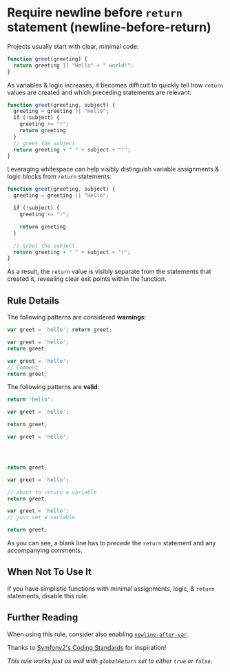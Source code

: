 # Require newline before `return` statement (newline-before-return)

Projects usually start with clear, minimal code:

```js
function greet(greeting) {
  return greeting || "Hello" + " world!";
}
```

As variables & logic increases, it becomes difficult to quickly tell
how `return` values are created
and which preceding statements are relevant:

```js
function greet(greeting, subject) {
  greeting = greeting || "Hello";
  if (!subject) {
    greeting += "!";
    return greeting
  }
  // greet the subject
  return greeting + " " + subject + "!";
}
```

Leveraging whitespace can help visibly
distinguish variable assignments & logic blocks from `return` statements:


```js
function greet(greeting, subject) {
  greeting = greeting || "Hello";

  if (!subject) {
    greeting += "!";

    return greeting
  }

  // greet the subject
  return greeting + " " + subject + "!";
}
```

As a result, the `return` value is visibly separate from the statements
that created it, revealing clear exit points within the function.


## Rule Details

The following patterns are considered **warnings**:

```js
var greet = 'hello'; return greet;
```

```js
var greet = 'hello';
return greet;
```

```js
var greet = 'hello';
// Comment
return greet;
```

The following patterns are **valid**:

```js
return 'hello';
```

```js
var greet = 'hello';

return greet;
```

```js
var greet = 'hello';




return greet;
```

```js
var greet = 'hello';

// about to return a variable
return greet;
```

```js
var greet = 'hello';
// just set a variable

return greet;
```

As you can see, a blank line has to _precede_ the `return` statement and any
accompanying comments.


## When Not To Use It

If you have simplistic functions with minimal assignments, logic, & `return`
statements, disable this rule.


## Further Reading

When using this rule, consider also enabling [`newline-after-var`][2].

Thanks to [Symfony2's Coding Standards][1] for inspiration!

_This rule works just as well with `globalReturn` set to either `true` or `false`._


[1]: http://symfony.com/doc/current/contributing/code/standards.html#structure
[2]: http://eslint.org/docs/rules/newline-after-var
